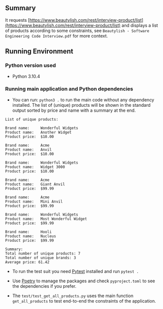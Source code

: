 ## Summary

It requests
[https://www.beautylish.com/rest/interview-product/list](https://www.beautylish.com/rest/interview-product/list)
and displays a list of products according to some constraints, 
see `Beautylish - Software Engineering Code Interview.pdf` for more context.

## Running Environment

### Python version used

* Python 3.10.4

### Running main application and Python dependencies

* You can run: `python3 .` to run the main code without any dependency installed.
  The list of (unique) products will be shown in the standard output sorted by
  price and name with a summary at the end.

```
List of unique products:

Brand name:     Wonderful Widgets
Product name:   Another Widget
Product price:  $10.00

Brand name:     Acme
Product name:   Anvil
Product price:  $10.00

Brand name:     Wonderful Widgets
Product name:   Widget 3000
Product price:  $10.00

Brand name:     Acme
Product name:   Giant Anvil
Product price:  $99.99

Brand name:     Acme
Product name:   Mini Anvil
Product price:  $99.99

Brand name:     Wonderful Widgets
Product name:   Most Wonderful Widget
Product price:  $99.99

Brand name:     Hooli
Product name:   Nucleus
Product price:  $99.99

Summary:
Total number of unique products: 7
Total number of unique brands: 3
Average price: 61.42
```

* To run the test suit you need [Pytest](https://docs.pytest.org/) installed
  and run `pytest .`

* Use [Poetry](https://python-poetry.org/) to manage the packages and check 
  `pyproject.toml` to see the dependencies if you prefer.

* The `test/test_get_all_products.py` uses the main function `get_all_products` to
test end-to-end the constraints of the application.
